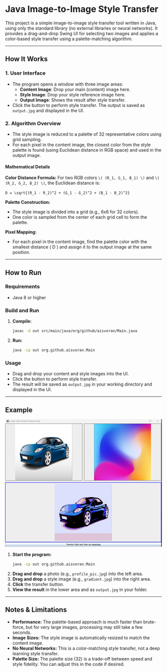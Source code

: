 # Java Image-to-Image Style Transfer

This project is a simple image-to-image style transfer tool written in Java, using only the standard library (no external libraries or neural networks). It provides a drag-and-drop Swing UI for selecting two images and applies a color-based style transfer using a palette-matching algorithm.

---

## How It Works

### 1. **User Interface**
- The program opens a window with three image areas:
  - **Content Image**: Drop your main (content) image here.
  - **Style Image**: Drop your style reference image here.
  - **Output Image**: Shows the result after style transfer.
- Click the button to perform style transfer. The output is saved as `output.jpg` and displayed in the UI.

### 2. **Algorithm Overview**
- The style image is reduced to a palette of 32 representative colors using grid sampling.
- For each pixel in the content image, the closest color from the style palette is found (using Euclidean distance in RGB space) and used in the output image.

#### **Mathematical Details**

**Color Distance Formula:**
For two RGB colors `\( (R_1, G_1, B_1) \)` and `\( (R_2, G_2, B_2) \)`, the Euclidean distance is:

`D = \sqrt{(R_1 - R_2)^2 + (G_1 - G_2)^2 + (B_1 - B_2)^2}`

**Palette Construction:**
- The style image is divided into a grid (e.g., 6x6 for 32 colors).
- One color is sampled from the center of each grid cell to form the palette.

**Pixel Mapping:**
- For each pixel in the content image, find the palette color with the smallest distance \( D \) and assign it to the output image at the same position.

---

## How to Run

### **Requirements**
- Java 8 or higher

### **Build and Run**
1. **Compile:**
   ```sh
   javac -d out src/main/java/org/github/aisvoran/Main.java
   ```
2. **Run:**
   ```sh
   java -cp out org.github.aisvoran.Main
   ```

### **Usage**
- Drag and drop your content and style images into the UI.
- Click the button to perform style transfer.
- The result will be saved as `output.jpg` in your working directory and displayed in the UI.

---

## Example
![example.png](example.png)
1. **Start the program:**
   ```sh
   java -cp out org.github.aisvoran.Main
   ```
2. **Drag and drop** a photo (e.g., `profile_pic.jpg`) into the left area.
3. **Drag and drop** a style image (e.g., `gradient.jpg`) into the right area.
4. **Click** the transfer button.
5. **View the result** in the lower area and as `output.jpg` in your folder.

---

## Notes & Limitations
- **Performance:** The palette-based approach is much faster than brute-force, but for very large images, processing may still take a few seconds.
- **Image Sizes:** The style image is automatically resized to match the content image.
- **No Neural Networks:** This is a color-matching style transfer, not a deep learning style transfer.
- **Palette Size:** The palette size (32) is a trade-off between speed and style fidelity. You can adjust this in the code if desired.
